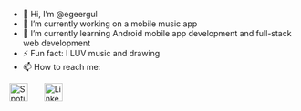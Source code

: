 - 👋 Hi, I’m @egeergul
- 🔭 I’m currently working on a mobile music app
- 🌱 I’m currently learning Android mobile app development and full-stack web development
- ⚡ Fun fact: I LUV music and drawing
- 📫 How to reach me: 

<p align="left">
  <a href="https://open.spotify.com/user/h75yjfqd0p6au06p0isrtni8e?si=XScQ695jTqOrhboMK_-xww"><img alt="Spotify" title="Spotify" height="32" width="32" src="https://raw.githubusercontent.com/peterthehan/peterthehan/master/assets/spotify.svg"/></a>
  <a href="www.linkedin.com/in/ege-ergül-5614931a2" style="margin-left: 25px;"><img alt="LinkedIn" title="LinkedIn" height="32" width="32" src="https://raw.githubusercontent.com/peterthehan/peterthehan/master/assets/linkedin.svg"></a>
</p>


